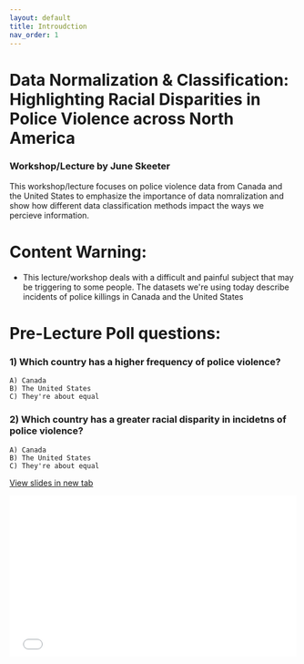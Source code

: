 ```yaml
---
layout: default
title: Introudction
nav_order: 1
---
```

# Data Normalization & Classification: Highlighting Racial Disparities in Police Violence across North America

### Workshop/Lecture by June Skeeter

This workshop/lecture focuses on police violence data from Canada and the United States to emphasize the importance of data nomralization and show how different data classification methods impact the ways we percieve information.


# Content Warning:
* This lecture/workshop deals with a difficult and painful subject that may be triggering to some people.  The datasets we're using today describe incidents of police killings in Canada and the United States


# Pre-Lecture Poll questions:

### 1) Which country has a higher frequency of police violence?
    A) Canada
    B) The United States
    C) They're about equal
    
### 2) Which country has a greater racial disparity in incidetns of police violence?
    A) Canada
    B) The United States
    C) They're about equal

<a href="slides.html" target="_blank">View slides in new tab</a>

<div style="overflow: hidden;
  padding-top: 56.25%;
  position: relative">
  <iframe src="slides.html" title="Processes" scrolling="no" frameborder="0"
    style="border: 0;
   height: 100%;
   left: 0;
   position: absolute;
   top: 0;
   width: 100%;">
   <p>Your browser does not support iframes.</p>
 </iframe>
</div>
